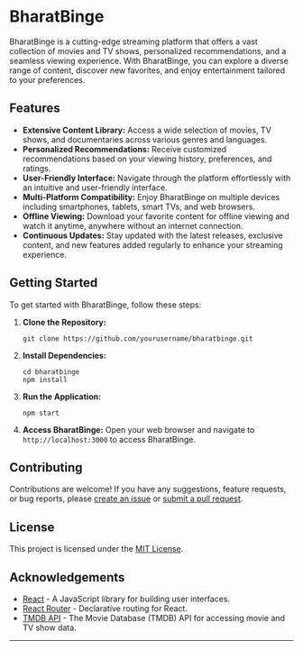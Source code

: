 # BharatBinge

BharatBinge is a cutting-edge streaming platform that offers a vast collection of movies and TV shows, personalized recommendations, and a seamless viewing experience. With BharatBinge, you can explore a diverse range of content, discover new favorites, and enjoy entertainment tailored to your preferences.

## Features

- **Extensive Content Library:** Access a wide selection of movies, TV shows, and documentaries across various genres and languages.
- **Personalized Recommendations:** Receive customized recommendations based on your viewing history, preferences, and ratings.
- **User-Friendly Interface:** Navigate through the platform effortlessly with an intuitive and user-friendly interface.
- **Multi-Platform Compatibility:** Enjoy BharatBinge on multiple devices including smartphones, tablets, smart TVs, and web browsers.
- **Offline Viewing:** Download your favorite content for offline viewing and watch it anytime, anywhere without an internet connection.
- **Continuous Updates:** Stay updated with the latest releases, exclusive content, and new features added regularly to enhance your streaming experience.

## Getting Started

To get started with BharatBinge, follow these steps:

1. **Clone the Repository:**
   ```
   git clone https://github.com/yourusername/bharatbinge.git
   ```

2. **Install Dependencies:**
   ```
   cd bharatbinge
   npm install
   ```

3. **Run the Application:**
   ```
   npm start
   ```

4. **Access BharatBinge:**
   Open your web browser and navigate to `http://localhost:3000` to access BharatBinge.

## Contributing

Contributions are welcome! If you have any suggestions, feature requests, or bug reports, please [create an issue](https://github.com/yourusername/bharatbinge/issues) or [submit a pull request](https://github.com/yourusername/bharatbinge/pulls).

## License

This project is licensed under the [MIT License](https://opensource.org/licenses/MIT).

## Acknowledgements

- [React](https://reactjs.org/) - A JavaScript library for building user interfaces.
- [React Router](https://reactrouter.com/) - Declarative routing for React.
- [TMDB API](https://www.themoviedb.org/documentation/api) - The Movie Database (TMDB) API for accessing movie and TV show data.

---


